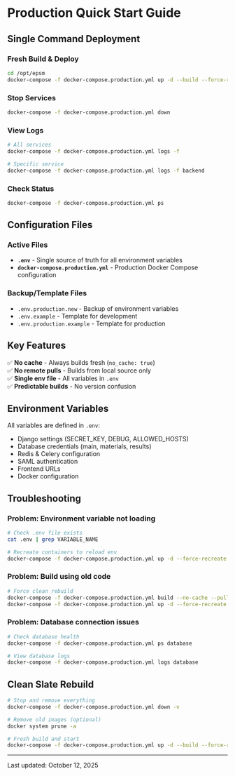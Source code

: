 # Production Quick Start Guide

## Single Command Deployment

### Fresh Build & Deploy
```bash
cd /opt/epsm
docker-compose -f docker-compose.production.yml up -d --build --force-recreate --no-cache
```

### Stop Services
```bash
docker-compose -f docker-compose.production.yml down
```

### View Logs
```bash
# All services
docker-compose -f docker-compose.production.yml logs -f

# Specific service
docker-compose -f docker-compose.production.yml logs -f backend
```

### Check Status
```bash
docker-compose -f docker-compose.production.yml ps
```

## Configuration Files

### Active Files
- **`.env`** - Single source of truth for all environment variables
- **`docker-compose.production.yml`** - Production Docker Compose configuration

### Backup/Template Files
- `.env.production.new` - Backup of environment variables
- `.env.example` - Template for development
- `.env.production.example` - Template for production

## Key Features

✅ **No cache** - Always builds fresh (`no_cache: true`)  
✅ **No remote pulls** - Builds from local source only  
✅ **Single env file** - All variables in `.env`  
✅ **Predictable builds** - No version confusion

## Environment Variables

All variables are defined in `.env`:
- Django settings (SECRET_KEY, DEBUG, ALLOWED_HOSTS)
- Database credentials (main, materials, results)
- Redis & Celery configuration
- SAML authentication
- Frontend URLs
- Docker configuration

## Troubleshooting

### Problem: Environment variable not loading
```bash
# Check .env file exists
cat .env | grep VARIABLE_NAME

# Recreate containers to reload env
docker-compose -f docker-compose.production.yml up -d --force-recreate
```

### Problem: Build using old code
```bash
# Force clean rebuild
docker-compose -f docker-compose.production.yml build --no-cache --pull
docker-compose -f docker-compose.production.yml up -d --force-recreate
```

### Problem: Database connection issues
```bash
# Check database health
docker-compose -f docker-compose.production.yml ps database

# View database logs
docker-compose -f docker-compose.production.yml logs database
```

## Clean Slate Rebuild

```bash
# Stop and remove everything
docker-compose -f docker-compose.production.yml down -v

# Remove old images (optional)
docker system prune -a

# Fresh build and start
docker-compose -f docker-compose.production.yml up -d --build --force-recreate --no-cache
```

---

Last updated: October 12, 2025
